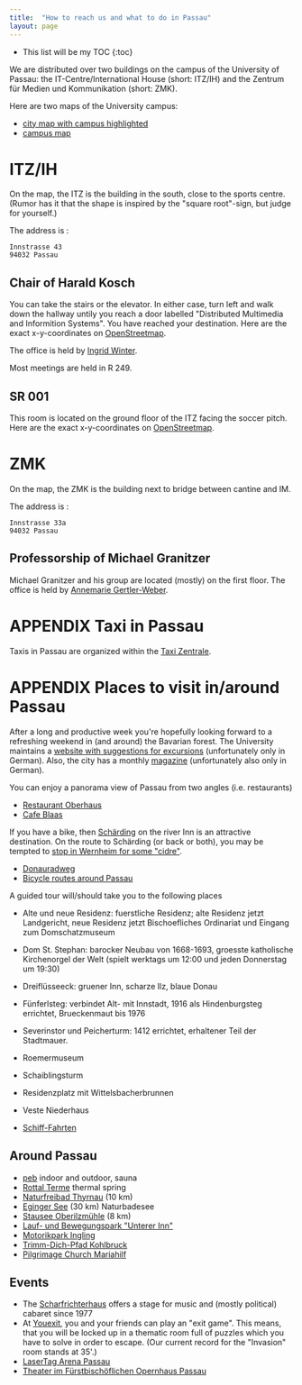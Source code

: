 ```yaml
---
title:  "How to reach us and what to do in Passau"
layout: page
---
```


* This list will be my TOC
{:toc}

We are distributed over two buildings on the campus of the University of
Passau: the IT-Centre/International House (short: ITZ/IH) and the
Zentrum für Medien und Kommunikation (short: ZMK).

Here are two maps of the University campus:

- [city map with campus highlighted](
http://www.dhd2014.uni-passau.de/fileadmin/dokumente/Lageplan/Stadtplan_Universitaet.pdf)
- [campus map](
http://www.uni-passau.de/fileadmin/dokumente/Lageplan/UNI-Lageplan_Info_mini.pdf)

# ITZ/IH

On the map, the ITZ is the building in the south, close to the sports
centre. (Rumor has it that the shape is inspired by the
"square root"-sign, but judge for yourself.)

The address is :

    Innstrasse 43
    94032 Passau

## Chair of Harald Kosch

You can take the stairs or the elevator. In either case, turn left and
walk down the hallway untily you reach a door labelled
"Distributed Multimedia and Informition Systems". You have
reached your destination. Here are the exact x-y-coordinates
on
[OpenStreetmap](https://www.openstreetmap.org/?mlat=48.56591&mlon=13.45063#map=19/48.56591/13.45063).

The office is held by [Ingrid
Winter](http://www.fim.uni-passau.de/en/distributed-information-systems/).

Most meetings are held in R 249.


## SR 001

This room is located on the ground floor of the ITZ facing
the soccer pitch. Here are the exact x-y-coordinates on
[OpenStreetmap](
https://www.openstreetmap.org/?mlat=48.56562&mlon=13.44964#map=19/48.56552/13.44952).

# ZMK

On the map, the ZMK is the building next to bridge between cantine and
IM.

The address is :

    Innstrasse 33a
    94032 Passau


## Professorship of Michael Granitzer

Michael Granitzer and his group are located (mostly) on the first
floor. The office is held by [Annemarie Gertler-Weber](http://www.fim.uni-passau.de/medieninformatik).

# APPENDIX Taxi in Passau

Taxis in Passau are organized within the [Taxi Zentrale](http://taxi-zentrale-passau.de/).

# APPENDIX Places to visit in/around Passau

After a long and productive week you're hopefully looking
forward to a refreshing weekend in (and around) the Bavarian
forest. The University maintains a [website with suggestions
for
excursions](http://www.uni-passau.de/studium/campus-und-kultur/freizeittipps/)
(unfortunately only in German). Also, the city has a monthly
[magazine](http://www.pastaonline.de/) (unfortunately also only in German).

You can enjoy a panorama view of Passau from two angles
(i.e. restaurants)
- [Restaurant Oberhaus](http://www.dasoberhaus.com/en/welcome.html)
- [Cafe Blaas](http://www.freinberg.at/blaas/)

If you have a bike, then
[Schärding](http://schaerding.at/sehens_erlebenswertes/index.htm) on the river Inn is an
attractive destination. On the route to Schärding (or back or both), you may be tempted to
[stop in Wernheim for some
"cidre"](http://mostausschankuntererinn.gemeindeausstellung.at/home).

- [Donauradweg](www.donauradweg.at)
- [Bicycle routes around Passau](http://www.passauer-land.de/category/freizeitaktivitaeten/aktiv/radfahren/)

A guided tour will/should take you to the following places
- Alte und neue Residenz: fuerstliche Residenz; alte Residenz jetzt
  Landgericht, neue Residenz jetzt Bischoefliches Ordinariat und
  Eingang zum Domschatzmuseum
- Dom St. Stephan: barocker Neubau von 1668-1693, groesste katholische
  Kirchenorgel der Welt (spielt werktags um 12:00 und jeden Donnerstag
  um 19:30)
- Dreiflüsseeck: gruener Inn, scharze Ilz, blaue Donau
- Fünferlsteg: verbindet Alt- mit Innstadt, 1916 als Hindenburgsteg
  errichtet, Brueckenmaut bis 1976
- Severinstor und Peicherturm: 1412 errichtet, erhaltener Teil der Stadtmauer.
- Roemermuseum
- Schaiblingsturm
- Residenzplatz mit Wittelsbacherbrunnen
- Veste Niederhaus

- [Schiff-Fahrten](http://www.passau.de/Tourismus/SehenundErleben/Donausschifffahrt/Ausflugsschifffahrt.aspx)

## Around Passau

- [peb](http://www.passauer-erlebnisbad.de) indoor and outdoor, sauna
- [Rottal Terme](http://www.rottal-terme.de) thermal spring
- [Naturfreibad Thyrnau](http://www.thyrnau.de/freizeit-und-tourismus/freizeitmoeglichkeiten/naturfreibad.html)
  (10 km)
- [Eginger See](http://www.eging.de/index.php/touristik/eginger-see) (30 km) Naturbadesee
- [Stausee Oberilzmühle](www.bayerischer-wald.de/Media/Attraktionen/Stausee-Oberilzmühle) (8 km)
- [Lauf- und Bewegungspark "Unterer Inn"](http://www.neuhaus-inn.de)
- [Motorikpark Ingling](http://www.passau.de/LebeninPassau/SportundFreizeit/MotorikparkIngling.aspx)
- [Trimm-Dich-Pfad Kohlbruck](http://www.passau.de/LebeninPassau/SportundFreizeit/Lauf--Nordic-Walking-Strecken.aspx)
- [Pilgrimage Church Mariahilf](http://www.mariahilf-passau.de/en/)

## Events

- The [Scharfrichterhaus](http://scharfrichterhaus.de/) offers a stage
  for music and (mostly political) cabaret since 1977
- At [Youexit](https://www.youexit.de/), you and your friends can play
  an "exit game". This means, that you will be locked up in a thematic room full of puzzles
  which you have to solve in order to escape. (Our current record for
  the "Invasion" room stands at 35'.)
- [LaserTag Arena Passau](https://de-de.facebook.com/LaserTag-Arena-Passau-734413493368568/)
- [Theater im Fürstbischöflichen Opernhaus Passau](http://www.landestheater-niederbayern.de/content/stadttheater-passau)
